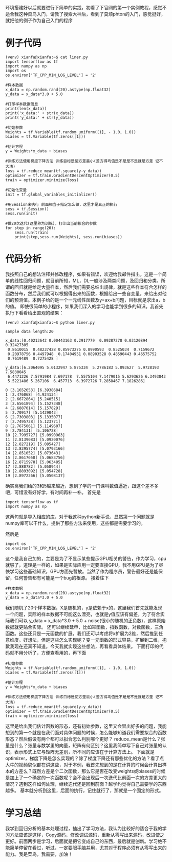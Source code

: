 ﻿---
categories: [深度学习]
tags: [tensorflow, 回归分析, 线性回归]
---
环境搭建好以后就要进行下简单的实践，初看了下官网的第一个实例教程，感觉不适合我这种菜鸟入门，请教了搜索大神后，看到了莫烦phton的入门，感觉挺好，就把他的例子作为自己入门的程序
# 例子代码
```
(venv) xianfa@xianfa:~$ cat liner.py 
import tensorflow as tf
import numpy as np
import os
os.environ['TF_CPP_MIN_LOG_LEVEL'] = '2'

#样本数据
x_data = np.random.rand(20).astype(np.float32)
y_data = x_data*3.0 + 5.0

#打印样本数据信息
print(len(x_data))
print('x_data:' + str(x_data))
print('y_data:' + str(y_data))

#初始参数
Weights = tf.Variable(tf.random_uniform([1], - 1.0, 1.0))
biases = tf.Variable(tf.zeros([1]))

#估计方程
y = Weights*x_data + biases

#训练方法使用梯度下降方法 训练目标是使方差最小(差方得均值是不是是不是就是方差 记不大清)
loss = tf.reduce_mean(tf.square(y-y_data))
optimizer = tf.train.GradientDescentOptimizer(0.5)
train = optimizer.minimize(loss)

#初始化变量
init = tf.global_variables_initializer()

#用Session来执行 前面相当于指定怎么做，这里才是真正的执行
sess = tf.Session()
sess.run(init)

#做20次迭代(这里称为训练)，打印出当前拟合的参数
for step in range(20):
    sess.run(train)
    print(step,sess.run(Weights), sess.run(biases))
```
# 代码分析
我按照自己的想法注释并修改程序，如果有错误，欢迎给我邮件指出。这是一个简单的线性回归问题，就目前所知，ML，DL一般涉及两类问题，及回归和分类。所谓的回归就是给定大量样本，然后我们需要总结出规律，就是这些样本符合怎样的函数分布，然后我们就可以根据得出来的函数，根据给出一些自变量，来给出对他们的预测值。本例子给的是一个一元线性函数及y=ax+b问题，目标就是求出a，b的值。
即使很简单的小程序，如果我们深入的学习也能学到很多的知识。我首先执行下看看给出直观的结果：
```
(venv) xianfa@xianfa:~$ python liner.py 

sample data length:20

x_data:[0.40213642 0.00443163 0.2917779  0.09287278 0.03120894 0.32427305
 0.8610015  0.48237428 0.85973275 0.8990593  0.8525034  0.7159672
 0.20978756 0.4497948  0.17404951 0.08903528 0.48590443 0.46575752
 0.7619489  0.7275428 ]

y_data:[6.2064095 5.0132947 5.875334  5.2786183 5.093627  5.9728193 7.5830045
 6.4471226 7.5791984 7.697178  7.5575104 7.1479015 5.6293626 6.3493843
 5.5221486 5.267106  6.457713  6.3972726 7.2858467 7.1826286]

0 [3.1652653] [6.3938684]
1 [2.476068] [4.924134]
2 [2.6672864] [5.240515]
3 [2.6561894] [5.1527348]
4 [2.6887014] [5.157829]
5 [2.70917] [5.1429043]
6 [2.7303803] [5.1335077]
7 [2.7495728] [5.123771]
8 [2.7675061] [5.1149607]
9 [2.784131] [5.106728]
10 [2.7995727] [5.0990963]
11 [2.8139083] [5.0920076]
12 [2.827219] [5.085427]
13 [2.8395774] [5.0793166]
14 [2.851052] [5.073643]
15 [2.8617058] [5.0683756]
16 [2.8715978] [5.063485]
17 [2.880782] [5.058944]
18 [2.8893092] [5.054728]
19 [2.8972266] [5.0508137]
```
确实离我们给的3和5越来越近，想到了学的一门课叫数值逼近，跟这个差不多吧，可惜没有好好学，有时间再补一补。
首先是
```
import tensorflow as tf
import numpy as np
```
这两句就是导入相应的库，对于我这种python新手说，显然第一个问题就是numpy库可以干什么，提供了那些方法来使用，这些都是需要学习的。

然后是
```
import os
os.environ['TF_CPP_MIN_LOG_LEVEL'] = '2'
```
这个是我自己加的，主要是为了不显示某些提示GPU相关的警告，作为学习，cpu就够了，道理是一样的，如果是实际应用一定要直接GPU，我不用GPU是为了尽快学习这些基础知识，GPU方面先暂放。当然了作为程序员，警告最好还是能保留，任何警告都有可能是一个bug的根源。
接着往下
```
#样本数据
x_data = np.random.rand(20).astype(np.float32)
y_data = x_data*3.0 + 5.0
```
我们随机了20个样本数据，X是随机的，y是依赖于x的，这里我们首先就能发现一个问题，实际的样本数据不可能这么漂亮，也就是y值应该有偏差，为了符合实际我们可以 y_data = x_data*3.0 + 5.0 + noise(很小的随机的正负数)，这样原始数据就更贴合实际。
还可以继续延申，比如幂函数，指数函数，对数函数，三角函数。这些还只是一元函数的扩展，我们还可以考虑将x扩展为2维，然后推到任意维度。好想法，但是这些怎么实现呢？变一元函数的形式容易，扩展到二维，抱歉我现在还真不知道。今天我就实现这些想法，再看看具体结果。
下面打印的代码就不用分析了，方便查看用的，再下面
```
#初始参数
Weights = tf.Variable(tf.random_uniform([1], - 1.0, 1.0))
biases = tf.Variable(tf.zeros([1]))

#估计方程
y = Weights*x_data + biases

#训练方法使用梯度下降方法 训练目标是使方差最小(差方得均值是不是是不是就是方差 记不大清)
loss = tf.reduce_mean(tf.square(y-y_data))
optimizer = tf.train.GradientDescentOptimizer(0.5)
train = optimizer.minimize(loss)
```
这里是给出我们估计函数的形态，还有初始参数，这里又会冒出好多的问题，我能想到的第一个就是在我们面对具体问题的时候，怎么能够知道我们需要拟合的函数形态？然后假设有两个都可以拟合怎么判别哪个更好？
reduce_mean是什么？张量是什么？张量与数学里的向量，矩阵有何区别？这里我简单写下自己对张量的认识，表示形式上它与矩阵无差别，所不同的应该在于计算方法上。
下面就是optimizer，梯度下降是怎么实现的？除了梯度下降还有那些优化的方法？看了点大牛的视频貌似都在讲这些，对于本例，我首先想到的是在计算的时候会计算出样本的方差么？既然方差是个二次函数，那么它是否在改变weights或biases的时候是加上了一个确定的一次函数呢？会不会出现后一次迭代比前面一次的方差更大的情况？遇到这样如何处理，继续迭代还是回到前面？越学约觉得自己需要学的东西越多。
基本就分析到这里，后面的执行，记住就行了，那就是一个固定的形式。
# 学习总结
我学到回归分析的基本处理过程，抽出了学习方法，我认为比较好的适合于我的学习方法应该是这样，Copy源码，修改调试源码，重新从零写出来源码，改进使之更好。前面两步是学习，后面就是把它变成自己的东西，最后就是创新。学习绝不能简单停留在看过，听过，一定要眼手脑并用，尤其对于程序必须有从零写出来的能力。我是菜鸟，我需要，加油！
